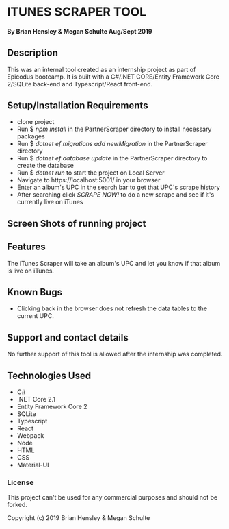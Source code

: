 # ITUNES SCRAPER TOOL

#### By Brian Hensley & Megan Schulte Aug/Sept 2019

## Description

This was an internal tool created as an internship project as part of Epicodus bootcamp. It is built with a C#/.NET CORE/Entity Framework Core 2/SQLite back-end and Typescript/React front-end.

## Setup/Installation Requirements

- clone project
- Run $ _npm install_ in the PartnerScraper directory to install necessary packages
- Run $ _dotnet ef migrations add newMigration_ in the PartnerScraper directory
- Run $ _dotnet ef database update_ in the PartnerScraper directory to create the database
- Run $ _dotnet run_ to start the project on Local Server
- Navigate to https://localhost:5001/ in your browser
- Enter an album's UPC in the search bar to get that UPC's scrape history
- After searching click _SCRAPE NOW!_ to do a new scrape and see if it's currently live on iTunes

## Screen Shots of running project

## Features

The iTunes Scraper will take an album's UPC and let you know if that album is live on iTunes.

## Known Bugs

- Clicking back in the browser does not refresh the data tables to the current UPC.

## Support and contact details

No further support of this tool is allowed after the internship was completed.

## Technologies Used

- C#
- .NET Core 2.1
- Entity Framework Core 2
- SQLite
- Typescript
- React
- Webpack
- Node
- HTML
- CSS
- Material-UI

### License

This project can't be used for any commercial purposes and should not be forked.

Copyright (c) 2019 Brian Hensley & Megan Schulte
